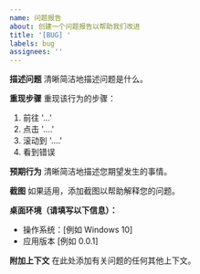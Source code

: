 ```yaml
---
name: 问题报告
about: 创建一个问题报告以帮助我们改进
title: '[BUG] '
labels: bug
assignees: ''
---
```


**描述问题**
清晰简洁地描述问题是什么。

**重现步骤**
重现该行为的步骤：

1. 前往 '...'
2. 点击 '....'
3. 滚动到 '....'
4. 看到错误

**预期行为**
清晰简洁地描述您期望发生的事情。

**截图**
如果适用，添加截图以帮助解释您的问题。

**桌面环境（请填写以下信息）：**

- 操作系统：[例如 Windows 10]
- 应用版本 [例如 0.0.1]

**附加上下文**
在此处添加有关问题的任何其他上下文。

